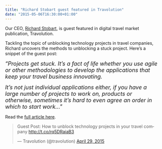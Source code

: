 ```yaml
---
title: "Richard Stobart guest featured in Travolution"
date: "2015-05-06T16:30:00+01:00"
---
```


<p>Our CEO, <a href="../people#richard-stobart">Richard Stobart</a>, is guest featured in digital travel market publication, Travolution.<br/></p>

<p>Tackling the topic of unblocking technology projects in travel companies, Richard uncovers the methods to unblocking a stuck project. Here’s a snippet of the guest post:<br/></p>

<p><font size="4"><i>“Projects get stuck. It’s a fact of life whether you use agile or other methodologies to develop the applications that keep your travel business innovating.<br></p>

<p>It’s not just individual applications either, if you have a large number of projects to work on, products or otherwise, sometimes it’s hard to even agree an order in which to start work...&quot;</i></font><br/></p>

<p>Read the <a href="http://www.travolution.co.uk/articles/2015/04/29/11949/guest-post-how-to-unblock-technology-projects-in-your-travel-company">full article here</a>.<br/></p>

<p><blockquote class="twitter-tweet" lang="en"><p lang="en" dir="ltr">Guest Post: How to unblock technology projects in your travel company <a href="http://t.co/rq5DRaiaB3"><a href="http://t.co/rq5DRaiaB3">http://t.co/rq5DRaiaB3</a></a></p>&mdash; Travolution (@travolution) <a href="https://twitter.com/travolution/status/593430215524745217">April 29, 2015</a></blockquote> <script async src="https://platform.twitter.com/widgets.js" charset="utf-8"></script></p>
